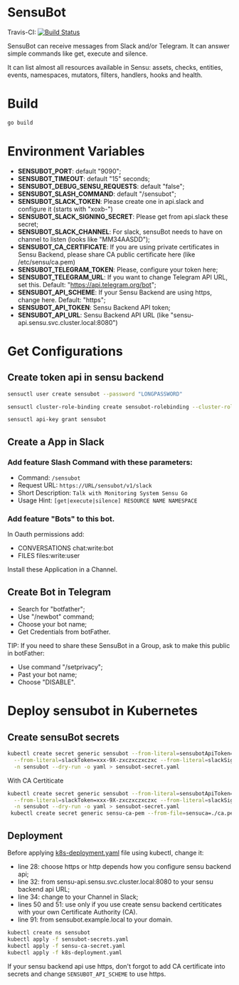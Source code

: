 SensuBot
========

Travis-CI: [![Build Status](https://travis-ci.org/betorvs/sensubot.svg?branch=master)](https://travis-ci.org/betorvs/sensubot)

SensuBot can receive messages from Slack and/or Telegram. It can answer simple commands like get, execute and silence.

It can list almost all resources available in Sensu: assets, checks, entities, events, namespaces, mutators, filters, handlers, hooks and health.

# Build

```sh
go build
```

# Environment Variables

* **SENSUBOT_PORT**: default "9090";
* **SENSUBOT_TIMEOUT**: default "15" seconds;
* **SENSUBOT_DEBUG_SENSU_REQUESTS**:  default "false";
* **SENSUBOT_SLASH_COMMAND**: default "/sensubot";
* **SENSUBOT_SLACK_TOKEN**: Please create one in api.slack and configure it (starts with "xoxb-")
* **SENSUBOT_SLACK_SIGNING_SECRET**: Please get from api.slack these secret;
* **SENSUBOT_SLACK_CHANNEL**: For slack, sensuBot needs to have on channel to listen (looks like "MM34AASDD");
* **SENSUBOT_CA_CERTIFICATE**: If you are using private certificates in Sensu Backend, please share CA public certificate here (like /etc/sensu/ca.pem)
* **SENSUBOT_TELEGRAM_TOKEN**: Please, configure your token here;
* **SENSUBOT_TELEGRAM_URL**: If you want to change Telegram API URL, set this. Default: "https://api.telegram.org/bot";
* **SENSUBOT_API_SCHEME**: If your Sensu Backend are using https, change here. Default: "https";
* **SENSUBOT_API_TOKEN**: Sensu Backend API token;
* **SENSUBOT_API_URL**: Sensu Backend API URL (like "sensu-api.sensu.svc.cluster.local:8080")

# Get Configurations

## Create token api in sensu backend

```sh
sensuctl user create sensubot --password "LONGPASSWORD"

sensuctl cluster-role-binding create sensubot-rolebinding --cluster-role=cluster-admin --user=sensubot

sensuctl api-key grant sensubot

```

## Create a App in Slack

### Add feature Slash Command with these parameters:

* Command: `/sensubot`
* Request URL: `https://URL/sensubot/v1/slack`
* Short Description: `Talk with Monitoring System Sensu Go `
* Usage Hint: `[get|execute|silence] RESOURCE NAME NAMESPACE`

### Add feature "Bots" to this bot.

In Oauth permissions add:
* CONVERSATIONS chat:write:bot
* FILES files:write:user

Install these Application in a Channel.

## Create Bot in Telegram

* Search for "botfather";
* Use "/newbot" command;
* Choose your bot name;
* Get Credentials from botFather.

TIP: If you need to share these SensuBot in a Group, ask to make this public in botFather:

* Use command "/setprivacy";
* Past your bot name;
* Choose "DISABLE".

# Deploy sensubot in Kubernetes

## Create sensuBot secrets

```sh
kubectl create secret generic sensubot --from-literal=sensubotApiToken=LONGHASH \
  --from-literal=slackToken=xxx-9X-zxczxczxczxc --from-literal=slackSigningSecret=asdasdasd-asdasdsad-123 \
  -n sensubot --dry-run -o yaml > sensubot-secret.yaml
```

With CA Certiticate
```sh
kubectl create secret generic sensubot --from-literal=sensubotApiToken=LONGHASH \
  --from-literal=slackToken=xxx-9X-zxczxczxczxc --from-literal=slackSigningSecret=asdasdasd-asdasdsad-123 \
  -n sensubot --dry-run -o yaml > sensubot-secret.yaml
 kubectl create secret generic sensu-ca-pem --from-file=sensuca=./ca.pem -n sensubot --dry-run -o yaml > sensu-ca-secret.yaml
```

## Deployment

Before applying [k8s-deployment.yaml](k8s-deployment.yaml) file using kubectl, change it:
- line 28: choose https or http depends how you configure sensu backend api;
- line 32: from sensu-api.sensu.svc.cluster.local:8080 to your sensu backend api URL;
- line 34: change to your Channel in Slack;
- lines 50 and 51: use only if you use create sensu backend certiticates with your own Certificate Authority (CA). 
- line 91: from sensubot.example.local to your domain.

```sh
kubectl create ns sensubot
kubectl apply -f sensubot-secrets.yaml
kubectl apply -f sensu-ca-secret.yaml
kubectl apply -f k8s-deployment.yaml
```

If your sensu backend api use https, don't forgot to add CA certificate into secrets and change `SENSUBOT_API_SCHEME` to use https.
